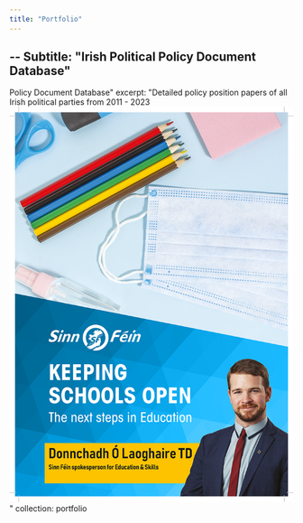```yaml
---
title: "Portfolio"
---
```


--
Subtitle: "Irish Political Policy Document Database"
--
Policy Document Database"
excerpt: "Detailed policy position papers of all Irish political parties from 2011 - 2023<br/><img src='/images/Keeping_Schools_Open_Policy_Document-3.png'>"
collection: portfolio
